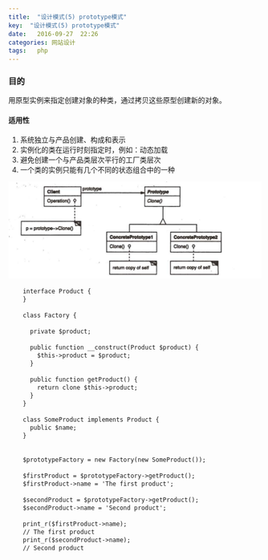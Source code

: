 ```yaml
---
title:  "设计模式(5) prototype模式"
key:  "设计模式(5) prototype模式"
date:   2016-09-27  22:26
categories: 网站设计
tags:   php
---
```


###   目的

用原型实例来指定创建对象的种类，通过拷贝这些原型创建新的对象。

####  适用性

1. 系统独立与产品创建、构成和表示
2. 实例化的类在运行时刻指定时，例如：动态加载
3. 避免创建一个与产品类层次平行的工厂类层次
4. 一个类的实例只能有几个不同的状态组合中的一种


![Prototype](/images/design_patterns/prototype.png)



        interface Product {
        }

        class Factory {

          private $product;

          public function __construct(Product $product) {
            $this->product = $product;
          }

          public function getProduct() {
            return clone $this->product;
          }
        }

        class SomeProduct implements Product {
          public $name;
        }


        $prototypeFactory = new Factory(new SomeProduct());

        $firstProduct = $prototypeFactory->getProduct();
        $firstProduct->name = 'The first product';

        $secondProduct = $prototypeFactory->getProduct();
        $secondProduct->name = 'Second product';

        print_r($firstProduct->name);
        // The first product
        print_r($secondProduct->name);
        // Second product
